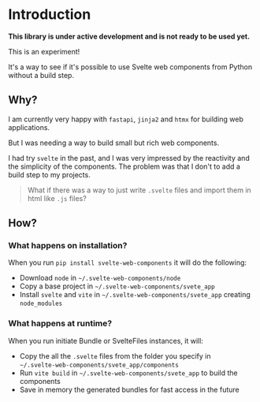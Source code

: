 
# Introduction

**This library is under active development and is not ready to be used yet.**

This is an experiment!

It's a way to see if it's possible to use Svelte web components from Python without a build step.

## Why?

I am currently very happy with `fastapi`, `jinja2` and `htmx` for building web applications.

But I was needing a way to build small but rich web components.

I had try `svelte` in the past, and I was very impressed by the reactivity and the simplicity of the components.
The problem was that I don't to add a build step to my projects.

> What if there was a way to just write `.svelte` files and import them in html like `.js` files?

## How?

### What happens on installation?

When you run `pip install svelte-web-components` it will do the following:

* Download `node` in `~/.svelte-web-components/node`
* Copy a base project in `~/.svelte-web-components/svete_app`
* Install `svelte` and `vite` in `~/.svelte-web-components/svete_app` creating `node_modules`

### What happens at runtime?

When you run initiate Bundle or SvelteFiles instances, it will:

* Copy the all the `.svelte` files from the folder you specify in <br/> `~/.svelte-web-components/svete_app/components`
* Run `vite build` in `~/.svelte-web-components/svete_app` to build the components
* Save in memory the generated bundles for fast access in the future

